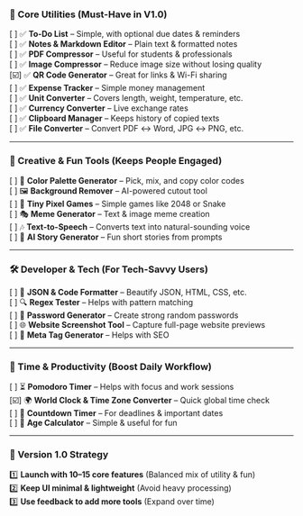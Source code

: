 ### **🔹 Core Utilities (Must-Have in V1.0)**  
[  ] ✅ **To-Do List** – Simple, with optional due dates & reminders  
[  ] ✅ **Notes & Markdown Editor** – Plain text & formatted notes  
[  ] ✅ **PDF Compressor** – Useful for students & professionals  
[  ] ✅ **Image Compressor** – Reduce image size without losing quality  
[☑️] ✅ **QR Code Generator** – Great for links & Wi-Fi sharing  
[  ] ✅ **Expense Tracker** – Simple money management  
[  ] ✅ **Unit Converter** – Covers length, weight, temperature, etc.  
[  ] ✅ **Currency Converter** – Live exchange rates  
[  ] ✅ **Clipboard Manager** – Keeps history of copied texts  
[  ] ✅ **File Converter** – Convert PDF ↔ Word, JPG ↔ PNG, etc.  

---

### **🎨 Creative & Fun Tools (Keeps People Engaged)**  
[  ] 🎨 **Color Palette Generator** – Pick, mix, and copy color codes  
[  ] 🖼 **Background Remover** – AI-powered cutout tool  
[  ] 🎲 **Tiny Pixel Games** – Simple games like 2048 or Snake  
[  ] 🎭 **Meme Generator** – Text & image meme creation  
[  ] 🎶 **Text-to-Speech** – Converts text into natural-sounding voice  
[  ] 🤖 **AI Story Generator** – Fun short stories from prompts  

---

### **🛠 Developer & Tech (For Tech-Savvy Users)**  
[  ] 💾 **JSON & Code Formatter** – Beautify JSON, HTML, CSS, etc.  
[  ] 🔍 **Regex Tester** – Helps with pattern matching  
[  ] 🔑 **Password Generator** – Create strong random passwords  
[  ] 🌐 **Website Screenshot Tool** – Capture full-page website previews  
[  ] 📝 **Meta Tag Generator** – Helps with SEO  

---

### **📅 Time & Productivity (Boost Daily Workflow)**  
[  ] ⏳ **Pomodoro Timer** – Helps with focus and work sessions  
[☑️] 🌍 **World Clock & Time Zone Converter** – Quick global time check  
[  ] 📆 **Countdown Timer** – For deadlines & important dates  
[  ] 🎂 **Age Calculator** – Simple & useful for fun  

---

### **🚀 Version 1.0 Strategy**  
1️⃣ **Launch with 10–15 core features** (Balanced mix of utility & fun)  
2️⃣ **Keep UI minimal & lightweight** (Avoid heavy processing)  
3️⃣ **Use feedback to add more tools** (Expand over time)  